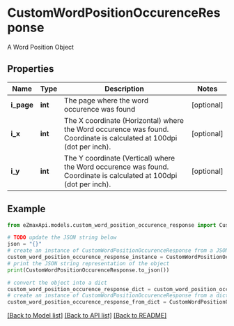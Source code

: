 # CustomWordPositionOccurenceResponse

A Word Position Object

## Properties

Name | Type | Description | Notes
------------ | ------------- | ------------- | -------------
**i_page** | **int** | The page where the word occurence was found | [optional] 
**i_x** | **int** | The X coordinate (Horizontal) where the Word occurence was found.  Coordinate is calculated at 100dpi (dot per inch). | [optional] 
**i_y** | **int** | The Y coordinate (Vertical) where the Word occurence was found.  Coordinate is calculated at 100dpi (dot per inch). | [optional] 

## Example

```python
from eZmaxApi.models.custom_word_position_occurence_response import CustomWordPositionOccurenceResponse

# TODO update the JSON string below
json = "{}"
# create an instance of CustomWordPositionOccurenceResponse from a JSON string
custom_word_position_occurence_response_instance = CustomWordPositionOccurenceResponse.from_json(json)
# print the JSON string representation of the object
print(CustomWordPositionOccurenceResponse.to_json())

# convert the object into a dict
custom_word_position_occurence_response_dict = custom_word_position_occurence_response_instance.to_dict()
# create an instance of CustomWordPositionOccurenceResponse from a dict
custom_word_position_occurence_response_from_dict = CustomWordPositionOccurenceResponse.from_dict(custom_word_position_occurence_response_dict)
```
[[Back to Model list]](../README.md#documentation-for-models) [[Back to API list]](../README.md#documentation-for-api-endpoints) [[Back to README]](../README.md)


